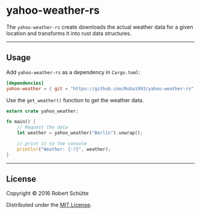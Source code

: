# yahoo-weather-rs

The `yahoo-weather-rs` create downloads the actual weather data for a given location and transforms it into rust data structures.

---
## Usage
Add `yahoo-weather-rs` as a dependency in `Cargo.toml`:
```toml
[dependencies]
yahoo-weather = { git = "https://github.com/Roba1993/yahoo-weather-rs" }
```

Use the `get_weather()` function to get the weather data.
```rust
extern crate yahoo_weather;

fn main() {
    // Request the data
    let weather = yahoo_weather("Berlin").unwrap();

    // print it to the console
    println!("Weather: {:?}", weather);
}
```

---
## License
Copyright © 2016 Robert Schütte

Distributed under the [MIT License](LICENSE).
